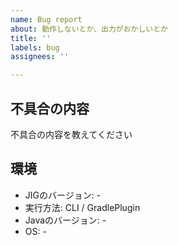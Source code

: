 ```yaml
---
name: Bug report
about: 動作しないとか、出力がおかしいとか
title: ''
labels: bug
assignees: ''

---
```


## 不具合の内容
不具合の内容を教えてください

## 環境
- JIGのバージョン: -
- 実行方法: CLI / GradlePlugin
- Javaのバージョン: -
- OS: -
